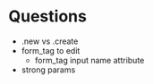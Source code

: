 # Questions

 - .new vs .create
 - form_tag to edit
    - form_tag input name attribute
- strong params